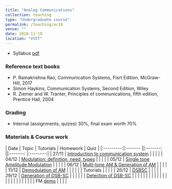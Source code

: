```yaml
---
title: "Analog Communications"
collection: teaching
type: "Undergraduate course"
permalink: /teaching/ac18
venue: ""
date: 2018-11-19
location: "VVIT"
---
```



* Syllabus [pdf](http://mpsaradhi.github.io/files/R16AC-Syllabus.pdf)

### Reference text books

* P. Ramakrishna Rao, Communication Systems, Fisrt Edition, McGraw-Hill, 2017
* Simon Haykins, Communication Systems, Second Edition, Wiley
* R. Ziemer and W. Tranter, Principles of communications, fifth edition, Prentice Hall, 2004

### Grading

* Internal (assignments, quizes) 30%, final exam worth 70%


### Materials & Course work

| Date      | Topic                                | Tutorials  | Homework | Quiz    |
|:---------:|:-------                             ||:-------: ||:-------: |:--------:|
|   27/11   | [Introduction to communication system](http://mpsaradhi.github.io/files/ac18/mps-Unit-I-Lec-01-Introduction.pdf) |            |          |         |
|   04/12   | [Modulation: definition, need, types](http://mpsaradhi.github.io/files/mps-Unit-I-Lec-02-Modulation.pdf) |            |          |         |
|   05/12   | [Single tone Amplitude Modulation](http://mpsaradhi.github.io/files/ac18/mps-Unit-I-Lec-03-Amplitude-Modulation-Time-and-Frequency-description.pdf) |            |          |         |
|   06/12   | [Multi-tone AM & Generation of AM](http://mpsaradhi.github.io/files/ac18/mps-Unit-I-Lec-04-Multi-Tone-AM-Generation-of-AM.pdf) |            |          |         |
|   11/12   | [Demodulation of AM](http://mpsaradhi.github.io/files/ac18/mps-Unit-I-Lec-05-Demodulation.pdf)          |            |          |         |
|           | Tutorials         |            |          |         |
|   26/12   | [DSBSC](http://mpsaradhi.github.io/files/ac18/mps-Unit-II-Lec-06-DSBSC.pdf)          |            |          |         |
|   29/12   | [Generation of DSB-SC](http://mpsaradhi.github.io/files/ac18/mps-Unit-II-Lec-07-DSBSC-Generation.pdf)          |            |          |         |
|           | [Detection of DSB-SC](http://mpsaradhi.github.io/files/ac18/mps-Unit-II-Lec-08-DSBSC-Detection.pdf)          |            |          |         |
|           |          |            |          |         |
|           |          |            |          |         |
|           |          |            |          |         |
|           | FM [demo](/fm-demo.html) |            |          |         |

